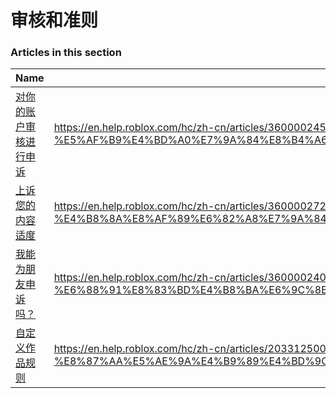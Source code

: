 # 审核和准则  
### Articles in this section
Name|URL
-|-
[对你的账户审核进行申诉](./对你的账户审核进行申诉.html) |https://en.help.roblox.com/hc/zh-cn/articles/360000245263-%E5%AF%B9%E4%BD%A0%E7%9A%84%E8%B4%A6%E6%88%B7%E5%AE%A1%E6%A0%B8%E8%BF%9B%E8%A1%8C%E7%94%B3%E8%AF%89
[上诉您的内容适度](./上诉您的内容适度.html) |https://en.help.roblox.com/hc/zh-cn/articles/360000272703-%E4%B8%8A%E8%AF%89%E6%82%A8%E7%9A%84%E5%86%85%E5%AE%B9%E9%80%82%E5%BA%A6
[我能为朋友申诉吗？](./我能为朋友申诉吗？.html) |https://en.help.roblox.com/hc/zh-cn/articles/360000240183-%E6%88%91%E8%83%BD%E4%B8%BA%E6%9C%8B%E5%8F%8B%E7%94%B3%E8%AF%89%E5%90%97-
[自定义作品规则](./自定义作品规则.html) |https://en.help.roblox.com/hc/zh-cn/articles/203312500-%E8%87%AA%E5%AE%9A%E4%B9%89%E4%BD%9C%E5%93%81%E8%A7%84%E5%88%99